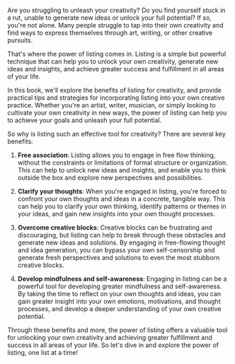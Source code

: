 
Are you struggling to unleash your creativity? Do you find yourself stuck in a rut, unable to generate new ideas or unlock your full potential? If so, you're not alone. Many people struggle to tap into their own creativity and find ways to express themselves through art, writing, or other creative pursuits.

That's where the power of listing comes in. Listing is a simple but powerful technique that can help you to unlock your own creativity, generate new ideas and insights, and achieve greater success and fulfillment in all areas of your life.

In this book, we'll explore the benefits of listing for creativity, and provide practical tips and strategies for incorporating listing into your own creative practice. Whether you're an artist, writer, musician, or simply looking to cultivate your own creativity in new ways, the power of listing can help you to achieve your goals and unleash your full potential.

So why is listing such an effective tool for creativity? There are several key benefits:

1. **Free association**: Listing allows you to engage in free flow thinking, without the constraints or limitations of formal structure or organization. This can help to unlock new ideas and insights, and enable you to think outside the box and explore new perspectives and possibilities.

2. **Clarify your thoughts**: When you're engaged in listing, you're forced to confront your own thoughts and ideas in a concrete, tangible way. This can help you to clarify your own thinking, identify patterns or themes in your ideas, and gain new insights into your own thought processes.

3. **Overcome creative blocks**: Creative blocks can be frustrating and discouraging, but listing can help to break through these obstacles and generate new ideas and solutions. By engaging in free-flowing thought and idea generation, you can bypass your own self-censorship and generate fresh perspectives and solutions to even the most stubborn creative blocks.

4. **Develop mindfulness and self-awareness**: Engaging in listing can be a powerful tool for developing greater mindfulness and self-awareness. By taking the time to reflect on your own thoughts and ideas, you can gain greater insight into your own emotions, motivations, and thought processes, and develop a deeper understanding of your own creative potential.

Through these benefits and more, the power of listing offers a valuable tool for unlocking your own creativity and achieving greater fulfillment and success in all areas of your life. So let's dive in and explore the power of listing, one list at a time!
